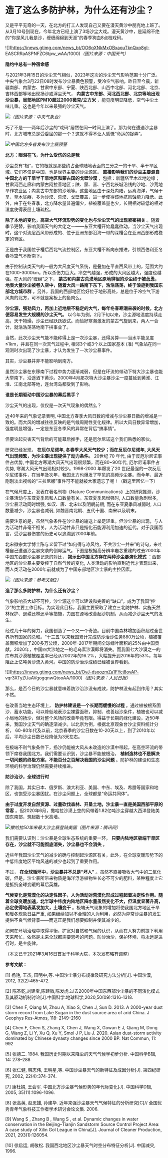 # 造了这么多防护林，为什么还有沙尘？

又是平平无奇的一天，在北方的打工人发现自己又要在漫天黄沙中朋克地上班了。从3月10号到现在，今年北方已经上演了3场沙尘大戏。漫天黄沙中，是延绵不绝的“你是风儿我是沙，缠缠绵绵到天涯”的春季狗血8点档戏码。

![](https://inews.gtimg.com/news_bt/OO6qXNkMxOBxaouTknQxp8gl-
EASCRRaASPNFZC6tpw_wAA/1000)_（图片来源：中国天气）_

**隐约中总有一种宿命感**

与2021年3月15日的沙尘天气相似，2023年这次的沙尘天气影响范围十分广泛。中央气象台3月22日08时发布沙尘暴黄色预警，受冷空气影响，昨日至今晨，新疆南部、内蒙古、甘肃中东部、宁夏、陕西北部、山西中北部、河北北部、北京、吉林西部等地出现扬沙或浮尘天气，
**内蒙古中东部、河北西北部、北京等地出现沙尘暴，局部地区PM10超过2000微克/立方米**
，能见度明显降低，空气中尘土味儿重。这也是今年以来最强的沙尘天气。

![](https://inews.gtimg.com/news_bt/Oxb1O19zX_D_t11aw2N6BTXzPBR9-UpEPDDCmuV0Y9_kcAA/1000)_（图片来源：中央气象台）_

巧了不是——两年后沙尘的“戏码”居然在同一时间上演了。那为何在遭遇沙尘暴时，北方城市总是受委屈的那一个？这就不得不让人感慨“命运的捉弄”。

![](https://inews.gtimg.com/news_bt/OYzAGHABU5pB7udfSmx2VFKHWEKSlr1Dw9IKF4Jja7hnQAA/1000)_中国北方多省发布沙尘暴预警_

**北方：眼泪在飞，为什么受伤的总是我**

沙尘总有“根”，它的根就是那些约占全球陆地表面的三分之一的干旱、半干旱区域。它们不仅是中国，也是世界主要的沙尘源区。
**直接影响我们的沙尘主要源自中国北方的干旱半干旱地区和蒙古国的戈壁沙漠**
，包括：新疆塔里木盆地边缘；甘肃河西走廊和内蒙古阿拉善地区；陕、蒙、晋、宁西北长城沿线的沙地、沙荒地旱作农业区；内蒙古中东部的沙地等。这些地区由于深处内陆，远离海洋，气候干旱，草木贫瘠，多为沙漠、荒漠、戈壁覆盖，进一步使得该地抗风蚀能力降低。此外，由于在冬春季，北方降水量普遍偏少，植被覆盖量也少，长期相对较低的相对湿度使得表层土壤疏松。

**除了本地的变化，高空大气环流形势的变化也与沙尘天气的出现紧密相关**
。随着季节更替，影响我国天气的大佬之一——东亚大槽开始蠢蠢欲动。当沙尘天气出现时，这个对流层西风带形成的、位于亚洲东部沿海一带的深槽会在亚洲西部形成稳定的脊区。

正是由于我国位于槽后西北气流控制区，东亚大槽不断向东推进，引领西伯利亚冬春冷空气不断南下。

由于控制该类天气的一般为大尺度天气系统，是叠加在平直西风带上的，范围大约在1000-3000km，所以杀伤力巨大。冷空气越强，形成的大风区越大，强度也越强。在大风的“缠绵”之下，
**蒙古和内蒙古荒漠地区原地徘徊的沙尘终于被怂恿，地表大量沙尘被卷入空中，随着大风一路南下东下，浩浩荡荡，终于浪迹到我国东部北方城市群**
。另外，我国的西部地区恰好位于地形高处，总是位于冷空气下游风向的北方，可不就是案板上的鱼肉么。

**沙尘源，强劲风力，再加上近地层不稳定的大气，每年冬春寒潮来袭的时候，北方便容易发生大规模的沙尘天气。**
以今年为例，2月下旬以来，沙尘源地温度持续走高，天干物燥，沙尘已经跃跃欲试。而恰好寒潮激发的蒙古气旋到来，两人一合计，就浩浩荡荡地南下拼事业了。

当然，此次沙尘天气能不能称得上是一次沙尘暴，还得另算——当水平能见度≤1km，并且在同一次天气过程中, 相邻3个或3个以上国家基本 (准)
气象站在同一观测时次出现了沙尘暴，才认为发生了一次沙尘暴事件。

其实，沙尘暴并非不能影响到南方。

虽然沙尘暴在东移南下过程中势力逐渐减弱，但是在环流的带动下特大沙尘暴也能大举南下，沿途洒下黄沙。2000年4月那次特大沙尘暴沙尘一度蔓延到黄淮、江淮、江南北部等地，连台湾岛都受到了影响。

**谁是长期驱动中国沙尘暴的幕后黑手？**

沙尘天气的出现，仅仅是一次天气现象的偶然么？

近40年来的气象记录表明,
中国北方春季大风日数的增减与沙尘暴日数的增减是一致的。而大风的增减往往反映的是气候周期性变化规律。所以大风日数异常增加，强度明显增强，一定是东亚冬季风的异常在背后“搞事情”。

但要论起灾害天气背后的可能幕后推手，还是厄尔尼诺这个我们熟悉的家伙。

研究已经发现， **在厄尔尼诺年, 冬春季大风天气较少；而在反厄尔尼诺年, 大风天气出现频繁，为沙尘暴出现提供了动力条件。** 20世纪 70 年代,
由于反厄尔尼诺事件占优势, 中国北方寒潮大风天气出现很频繁，而在80~90年代, 厄尔尼诺事件占优势, 寒潮大风天气出现相对较少。1998-2000
年爆发了20
世纪最强的一次反厄尔尼诺事件，在当年及次年，我国北方也爆发了罕见的高频沙尘暴。而今年，最近刚刚淡出视线的“三拉尼娜”事件可不能就被大家遗忘了呢！（戳这里回忆一下）

在气候尺度上，发表在著名刊物《Nature Communications》上的研究推测，沙尘暴活动与东亚夏季风和人口数量有关。东亚夏季风增强时,
人口数量急剧增多, 沙尘暴活动同时增强, 如汉、唐、北宋以及明朝前期; 而在东亚夏季风减弱时, 人口数量减少，沙尘暴也减弱,
如魏晋南北朝、五代十国、南宋以及明末。

需要注意的是，虽然气象条件在沙尘暴的输送上举足轻重。但沙尘暴的出现，与人为活动并非毫不相关。人为活动并非只是指化石能源利用加速的近代。对于我国而言，受沙尘暴伤害的历史可以追溯到2000年前。

北宋徽宗太学博士陈与义留下过“如何得与凉风约，不共沙尘一并来”的诗句，来吐槽自己遭遇沙尘暴突袭的倒霉运气。下图是根据高分辨率岩芯重建的过去2000年中国东西部沙尘暴记录的对比，
**揭示出中国北方存在两种沙尘暴演化模式** ：西部地区的沙尘暴主要受控于自然气候的变化,
人类活动的影响直到近代才表现出来，而人类活动在2000年前就成为了中国东部地区沙尘暴的主控因素。

![](https://inews.gtimg.com/newsapp_match/0/15763296144/0)_（图片来源：参考文献2）_

**造了那么多防护林，为什么还有沙尘？**

气象影响虽大却不可控，沙尘源这个可以建设和完善的“缺口”，成为了我国“控沙”的主要工作目标。为实现此目标，我国主要采取了建立三北防护林、实施天然林保护、退耕还林还草等措施，力图在源地改善起沙机制，从而减少沙尘天气的发生。

经过几十年的努力，我国创造了一个又一个奇迹。目前中国森林增加面积超过全世界所有国家的总和。“十三五”以来我国累计完成防沙治沙任务880万公顷，植被覆盖面积增加了200多万公顷，2000年-2017年期间全球绿叶面积的25%由中国贡献。2020年，中国四大沙地之一的毛乌素沙漠即将消失。而我国七大沙漠之一的库布其沙漠植被覆盖率已经从2002年的16.2%，大幅提升到2016年的53%，每年阻止上亿吨黄沙流入黄河。中国的防沙治沙成绩已经被世界看到。

![](https://inews.gtimg.com/news_bt/OvJ-dsoozmZa1FYcj8ovAP-
vqr3XTyZUaAVgogqnwQtooAA/1000)_（图片来源：人民日报）_

那么，是否今日的沙尘暴就意味着防沙治沙没有成效，防护林没有起到作用？其实不然。

在改善当地生态环境上， **防护林建设是一个长期而缓慢的过程**
。通过植被根系固沙、蓄水功能，可以降低地表沙尘裸露面积，抑制、改善起沙条件，植被也可以减小局地的扬沙，但对整个风场的改善毕竟有限。得益于长期的绿化建设，近50年来，我国沙尘天气的确逐渐减少。以北京为例，根据北京观象台沙尘资料统计分析，
60-80年代及以前，北京春季的沙尘日数在10-20天以上，到了2010年以后，平均沙尘日数已经降低为3天左右。

在极端不利气象条件下，扬沙仍能被大风从未改造的沙漠中带起，在高空环流的带领下席卷我国北方。我们需要认识到，沙尘暴不能被根治，
**植树造林也不是解决一切问题的终极方案，不能百分之百解决我国的沙尘问题** 。防护林的建设和生态环境的科学治理仍然需要持续推进。

**防沙治沙，全球进行时**

除了我国，其实日本、俄罗斯、澳大利亚、美国、中东、埃及、希腊等国家和地区，也饱受沙尘暴困扰。在沙尘问题上，全球都是“命运共同体”。

**由于过度开发自然资源、过量砍伐森林、开垦土地，沙尘暴一直是美国西部平原的常客**
。但2020年6月，撒哈拉沙漠上空的风带着1.82亿吨沙尘穿越大西洋登陆美国东南部，筑起数十米高墙。

![](https://inews.gtimg.com/news_bt/OzE7_mABh55UYshoWj28v7459IRytu3qOrNOYPaPG8fXkAA/1000)_撒哈拉50年来最大沙尘暴登陆美国（图片来源：腾讯网）_

我们需要认识到：沙尘暴是全球生态系统的重要一环， **只要内陆地区极端干旱区存在，沙尘就不可能彻底消失，沙尘暴也不会消失** 。

近些年我国沙尘天气的减少的确与控制起沙源区有关，此外，在全球变暖形势下的中低纬度地区平均风速的减少也起到了重要作用。

不过， **在全球循环中，沙尘暴并不总是“坏人”**
。虽然不直接吸收大气中的二氧化碳，但是，沙尘暴所带来物质是海洋浮游植物生长必不可少的肥料，某种程度上它是抵抗全球变暖的幕后英雄。

**气候变化是荒漠化的决定性因子，人为活动对荒漠化形成过程起着决定性作用。随着全球变暖加速，北半球中纬度内陆地区降水量虽然变化不大，但温度显著升高，必定使得地表蒸发加大，土壤变干**
。极端天气现象的增加将使我国北方地区干旱和暖冬现象日益严重,
如果继续加以不合理的人为利用，必然为异常沙尘暴的发生提供不良气候背景——而这正是我们想要抑制并使其减少的。

如何在环境治理中取得平衡，扩宽对自然和气候的认识，从而在人努力前提下利用天来帮忙，依然是未来全球都需要思考的问题。防沙治沙，保护环境，将永远是进行时，是主旋律。

（本文已于2021年3月16日首发于科学大院，本次发布略有调整）

**参考文献：**

[1] 杨艳, 王杰, 田明中,等. 中国沙尘暴分布规律及研究方法分析[J]. 中国沙漠, 2012, 32(2):465-472.

[2]
陈圣乾,刘建宝,陈建徽,陈发虎.过去2000年中国东西部沙尘暴的不同演化模式及其驱动机制讨论[J].中国科学:地球科学,2020,50(09):1316-1318.

[3] Chen F, Qiang M, Zhou A, Xiao S, Chen J, Sun D. 2013. A 2000-year dust
storm record from Lake Sugan in the dust source area of arid China. J Geophys
Res-Atmos, 118: 2149–2160

[4] Chen F, Chen S, Zhang X, Chen J, Wang X, Gowan E J, Qiang M, Dong G, Wang
Z, Li Y, Xu Q, Xu Y, Smol J P, Liu J. 2020. Asian dust-storm activity
dominated by Chinese dynasty changes since 2000 BP. Nat Commun, 11: 992

[5] 张德二. 1984. 我国历史时期以来降尘的天气气候学初步分析. 中国科学B辑, 14: 278–288

[6] 张仁健, 韩志伟, 王明星,等. 中国沙尘暴天气的新特征及成因分析[J]. 第四纪研究, 2002, 22(4):374-374.

[7] 康杜娟, 王会军. 中国北方沙尘暴气候形势的年代际变化[J]. 中国科学D辑, 2005, 35(11):1096-1096.

[8] 张高英, 赵思雄, 孙建华. 近年来强沙尘暴天气气候特征的分析研究[C]// 全国优秀青年气象科技工作者学术研讨会论文集. 2006.

[9] Wang S , Zhang B , Wang S , et al. Dynamic changes in water conservation
in the Beijing–Tianjin Sandstorm Source Control Project Area: A case study of
Xilin Gol League in China[J]. Journal of Cleaner Production, 2021,
293(1):126054.

[10] 徐启运, 胡敬松. 我国西北地区沙尘暴天气时空分布特征分析[J]. 中国减灾, 1996.

